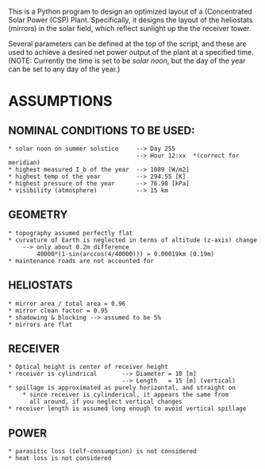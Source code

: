 This is a Python program to design an optimized layout of a (Concentrated Solar
Power (CSP) Plant.  Specifically, it designs the layout of the heliostats
(mirrors) in the solar field, which reflect sunlight up the the receiver tower.

Several parameters can be defined at the top of the script, and these are used
to achieve a desired net power output of the plant at a specified time.
(NOTE: Currently the time is set to be *solar noon*, but the day of the year can
be set to any day of the year.)

# ASSUMPTIONS
## NOMINAL CONDITIONS TO BE USED:
    * solar noon on summer solstice     --> Day 255
                                        --> Hour 12:xx  *(correct for meridian)
    * highest measured I_b of the year  --> 1089 [W/m2]
    * highest temp of the year          --> 294.55 [K]
    * highest pressure of the year      --> 76.98 [kPa]
    * visibility (atmosphere)           --> 15 km

## GEOMETRY
    * topography assumed perfectly flat
    * curvature of Earth is neglected in terms of altitude (z-axis) change
        --> only about 0.2m difference
            40000*(1-sin(arccos(4/40000))) = 0.00019km (0.19m)
    * maintenance roads are not accounted for

## HELIOSTATS
    * mirror area / total area = 0.96
    * mirror clean factor = 0.95
    * shadowing & blocking --> assumed to be 5%
    * mirrors are flat

## RECEIVER
    * Optical height is center of receiver height
    * receiver is cylindrical       --> Diameter = 10 [m]
                                    --> Length   = 15 [m] (vertical)
    * spillage is approximated as purely horizontal, and straight on
        * since receiver is cylinderical, it appears the same from
          all around, if you neglect vertical changes
    * receiver length is assumed long enough to avoid vertical spillage

## POWER
    * parasitic loss (self-consumption) is not considered
    * heat loss is not considered

